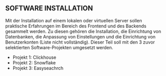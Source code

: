 ## SOFTWARE INSTALLATION
Mit der Installation auf einem lokalen oder virtuellen Server sollen praktische Erfahrungen im Bereich des Frontend und des Backends gesammelt werden. Zu diesen gehören die Installation, die Einrichtung von Datenbanken, die Anpassung von Einstellungen und die Einrichtung von Benutzerkonten (Liste nicht vollständig). Dieser Teil soll mit den 3 zuvor selektierten Software-Projekten umgesetzt werden.
  - Projekt 1: Clickhouse
  - Projekt 2: Snowflake
  - Projekt 3: Easyseachrch

